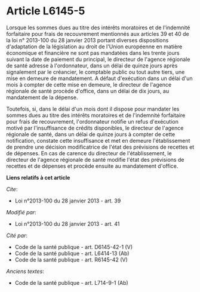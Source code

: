 # Article L6145-5

Lorsque les sommes dues au titre des intérêts moratoires et de l'indemnité forfaitaire pour frais de recouvrement mentionnés
aux articles 39 et 40 de la loi n° 2013-100 du 28 janvier 2013 portant diverses dispositions d'adaptation de la législation
au droit de l'Union européenne en matière économique et financière ne sont pas mandatées dans les trente jours suivant la
date de paiement du principal, le directeur de l'agence régionale de santé adresse à l'ordonnateur, dans un délai de quinze
jours après signalement par le créancier, le comptable public ou tout autre tiers, une mise en demeure de mandatement. A
défaut d'exécution dans un délai d'un mois à compter de cette mise en demeure, le directeur de l'agence régionale de santé
procède d'office, dans un délai de dix jours, au mandatement de la dépense. 

Toutefois, si, dans le délai d'un mois dont il dispose pour mandater les sommes dues au titre des intérêts moratoires et de
l'indemnité forfaitaire pour frais de recouvrement, l'ordonnateur notifie un refus d'exécution motivé par l'insuffisance de
crédits disponibles, le directeur de l'agence régionale de santé, dans un délai de quinze jours à compter de cette
notification, constate cette insuffisance et met en demeure l'établissement de prendre une décision modificatrice de l'état
des prévisions de recettes et de dépenses. En cas de carence du directeur de l'établissement, le directeur de l'agence
régionale de santé modifie l'état des prévisions de recettes et de dépenses et procède ensuite au mandatement d'office.

**Liens relatifs à cet article**

_Cite_:

  - Loi n°2013-100 du 28 janvier 2013 - art. 39

_Modifié par_:

  - Loi n°2013-100 du 28 janvier 2013 - art. 41

_Cité par_:

  - Code de la santé publique - art. D6145-42-1 (V)
  - Code de la santé publique - art. L6414-13 (Ab)
  - Code de la santé publique - art. R6145-42 (V)

_Anciens textes_:

  - Code de la santé publique - art. L714-9-1 (Ab)
